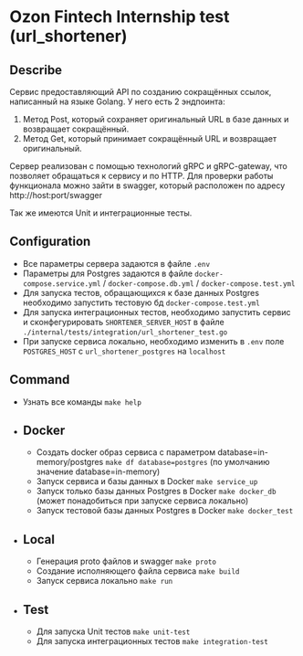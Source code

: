 # Ozon Fintech Internship test (url_shortener)

## Describe
Сервис предоставляющий API по созданию сокращённых ссылок, написанный на языке Golang. У него есть 2 эндпоинта:
1. Метод Post, который сохраняет оригинальный URL в базе данных и возвращает сокращённый.
2. Метод Get, который принимает сокращённый URL и возвращает оригинальный.

Сервер реализован с помощью технологий gRPC и gRPC-gateway, что позволяет обращаться к сервису и по HTTP. Для проверки работы функционала можно зайти в swagger, который расположен по адресу http://host:port/swagger

Так же имеются Unit и интеграционные тесты.


## Configuration
- Все параметры сервера задаются в файле `.env`
- Параметры для Postgres задаются в файле `docker-compose.service.yml` / `docker-compose.db.yml` / `docker-compose.test.yml`
- Для запуска тестов, обращающихся к базе данных Postgres необходимо запустить тестовую бд ``docker-compose.test.yml``
- Для запуска интеграционных тестов, необходимо запустить сервис и сконфегурировать `SHORTENER_SERVER_HOST` в файле `./internal/tests/integration/url_shortener_test.go`
- При запуске сервиса локально, необходимо изменить в `.env` поле `POSTGRES_HOST` с `url_shortener_postgres` на `localhost`


## Command
- Узнать все команды `make help`
- Docker
  - 
  - Создать docker образ сервиса с параметром database=in-memory/postgres `make df database=postgres` (по умолчанию значение database=in-memory)
  - Запуск сервиса и базы данных в Docker `make service_up`
  - Запуск только базы данных Postgres в Docker `make docker_db` (может понадобиться при запуске сервиса локально)
  - Запуск тестовой базы данных Postgres в Docker `make docker_test`
- Local
  - 
  - Генерация proto файлов и swagger `make proto`
  - Создание исполняющего файла сервиса `make build`
  - Запуск сервиса локально `make run`
- Test
  - 
  - Для запуска Unit тестов `make unit-test`
  - Для запуска интеграционных тестов `make integration-test`



